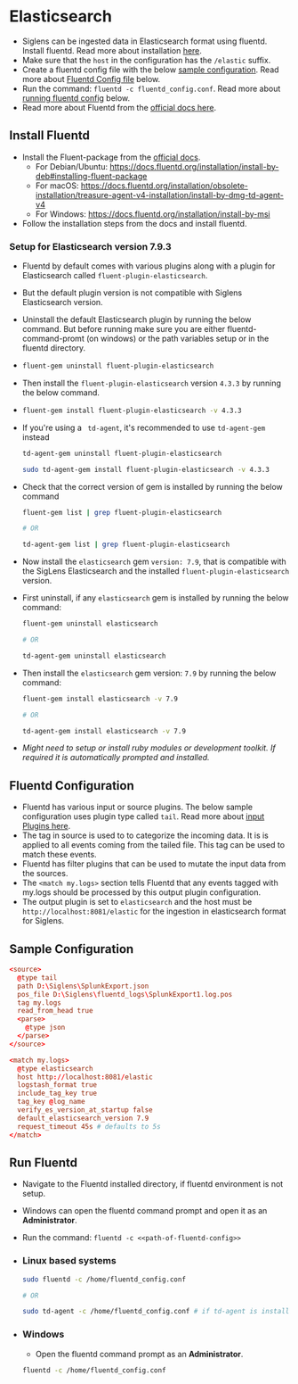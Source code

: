 # Elasticsearch

- Siglens can be ingested data in Elasticsearch format using fluentd. Install fluentd. Read more about installation [here](#install-fluentd).
- Make sure that the `host` in the configuration has the `/elastic` suffix.
- Create a fluentd config file with the below [sample configuration](#sample-configuration). Read more about [Fluentd Config file](#fluentd-configuration) below.
- Run the command: `fluentd -c fluentd_config.conf`. Read more about [running fluentd config](#run-fluentd-config) below.
- Read more about Fluentd from the [official docs here](https://docs.fluentd.org/).

## Install Fluentd

- Install the Fluent-package from the [official docs](https://docs.fluentd.org/installation).
  - For Debian/Ubuntu: https://docs.fluentd.org/installation/install-by-deb#installing-fluent-package
  - For macOS: https://docs.fluentd.org/installation/obsolete-installation/treasure-agent-v4-installation/install-by-dmg-td-agent-v4
  - For Windows: https://docs.fluentd.org/installation/install-by-msi
- Follow the installation steps from the docs and install fluentd.

### Setup for Elasticsearch version 7.9.3

- Fluentd by default comes with various plugins along with a plugin for Elasticsearch called `fluent-plugin-elasticsearch`.
- But the default plugin version is not compatible with Siglens Elasticsearch version.
- Uninstall the default Elasticsearch plugin by running the below command. But before running make sure you are either fluentd-command-promt (on windows) or the path variables setup or in the fluentd directory.
- ```bash
  fluent-gem uninstall fluent-plugin-elasticsearch
  ```
- Then install the `fluent-plugin-elasticsearch` version `4.3.3` by running the below command.
- ```bash
  fluent-gem install fluent-plugin-elasticsearch -v 4.3.3
  ```
- If you're using a ` td-agent`, it's recommended to use `td-agent-gem` instead

  ```bash
  td-agent-gem uninstall fluent-plugin-elasticsearch

  sudo td-agent-gem install fluent-plugin-elasticsearch -v 4.3.3
  ```

- Check that the correct version of gem is installed by running the below command

  ```bash
  fluent-gem list | grep fluent-plugin-elasticsearch

  # OR

  td-agent-gem list | grep fluent-plugin-elasticsearch
  ```

- Now install the `elasticsearch` gem `version: 7.9`, that is compatible with the SigLens Elasticsearch and the installed `fluent-plugin-elasticsearch` version.

- First uninstall, if any `elasticsearch` gem is installed by running the below command:

  ```bash
  fluent-gem uninstall elasticsearch

  # OR

  td-agent-gem uninstall elasticsearch
  ```

- Then install the `elasticsearch` gem version: `7.9` by running the below command:

  ```bash
  fluent-gem install elasticsearch -v 7.9

  # OR

  td-agent-gem install elasticsearch -v 7.9
  ```

- _Might need to setup or install ruby modules or development toolkit. If required it is automatically prompted and installed._

## Fluentd Configuration

- Fluentd has various input or source plugins. The below sample configuration uses plugin type called `tail`. Read more about [input Plugins here](https://docs.fluentd.org/input).
- The tag in source is used to to categorize the incoming data. It is is applied to all events coming from the tailed file. This tag can be used to match these events.
- Fluentd has filter plugins that can be used to mutate the input data from the sources.
- The `<match my.logs>` section tells Fluentd that any events tagged with my.logs should be processed by this output plugin configuration.
- The output plugin is set to `elasticsearch` and the host must be `http://localhost:8081/elastic` for the ingestion in elasticsearch format for Siglens.

## Sample Configuration

```conf
<source>
  @type tail
  path D:\Siglens\SplunkExport.json
  pos_file D:\Siglens\fluentd_logs\SplunkExport1.log.pos
  tag my.logs
  read_from_head true
  <parse>
    @type json
  </parse>
</source>

<match my.logs>
  @type elasticsearch
  host http://localhost:8081/elastic
  logstash_format true
  include_tag_key true
  tag_key @log_name
  verify_es_version_at_startup false
  default_elasticsearch_version 7.9
  request_timeout 45s # defaults to 5s
</match>
```

## Run Fluentd

- Navigate to the Fluentd installed directory, if fluentd environment is not setup.
- Windows can open the fluentd command prompt and open it as an **Administrator**.
- Run the command: `fluentd -c <<path-of-fluentd-config>>`

- ### Linux based systems

  ```bash
  sudo fluentd -c /home/fluentd_config.conf

  # OR

  sudo td-agent -c /home/fluentd_config.conf # if td-agent is installed
  ```

- ### Windows

  - Open the fluentd command prompt as an **Administrator**.

  ```bash
  fluentd -c /home/fluentd_config.conf
  ```
